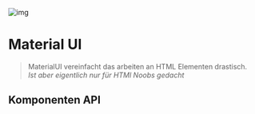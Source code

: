 ![img](_media/undraw_design_components_9vy6.svg)

# Material UI

>MaterialUI vereinfacht das arbeiten an HTML Elementen drastisch.<br>
>*Ist aber eigentlich nur für HTMl Noobs gedacht*

## Komponenten API